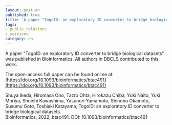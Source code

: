 ```yaml
---
layout: post-en
published: true
title: 'A paper "TogoID: an exploratory ID converter to bridge biological datasets" was published in Bioinformatics.'
tags:
- public_relations
- services
category: en
---
```

A paper "TogoID: an exploratory ID converter to bridge biological datasets" was published in Bioinformatics. All authors in DBCLS contributed to this work.<br/>

The open-access full paper can be found online at:<br/>
[https://doi.org/10.1093/bioinformatics/btac491](https://doi.org/10.1093/bioinformatics/btac491)

Shuya Ikeda, Hiromasa Ono, Tazro Ohta, Hirokazu Chiba, Yuki Naito, Yuki Moriya, Shuichi Kawashima, Yasunori Yamamoto, Shinobu Okamoto, Susumu Goto, Toshiaki Katayama, TogoID: an exploratory ID converter to bridge biological datasets.<br/>
Bioinformatics, 2022, btac491. DOI: 10.1093/bioinformatics/btac491
